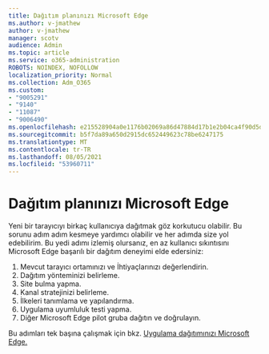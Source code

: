 ```yaml
---
title: Dağıtım planınızı Microsoft Edge
ms.author: v-jmathew
author: v-jmathew
manager: scotv
audience: Admin
ms.topic: article
ms.service: o365-administration
ROBOTS: NOINDEX, NOFOLLOW
localization_priority: Normal
ms.collection: Adm_O365
ms.custom:
- "9005291"
- "9140"
- "11087"
- "9006490"
ms.openlocfilehash: e215528904a0e1176b02069a86d47884d17b1e2b04ca4f90d5deedbeb82f5dc9
ms.sourcegitcommit: b5f7da89a650d2915dc652449623c78be6247175
ms.translationtype: MT
ms.contentlocale: tr-TR
ms.lasthandoff: 08/05/2021
ms.locfileid: "53960711"
---
```

# <a name="plan-your-deployment-of-microsoft-edge"></a>Dağıtım planınızı Microsoft Edge

Yeni bir tarayıcıyı birkaç kullanıcıya dağıtmak göz korkutucu olabilir. Bu sorunu adım adım kesmeye yardımcı olabilir ve her adımda size yol edebilirim. Bu yedi adımı izlemiş olursanız, en az kullanıcı sıkıntısını Microsoft Edge başarılı bir dağıtım deneyimi elde edersiniz:

1. Mevcut tarayıcı ortamınızı ve İhtiyaçlarınızı değerlendirin.
2. Dağıtım yönteminizi belirleme.
3. Site bulma yapma.
4. Kanal stratejinizi belirleme.
5. İlkeleri tanımlama ve yapılandırma.
6. Uygulama uyumluluk testi yapma.
7. Diğer Microsoft Edge pilot gruba dağıtın ve doğrulayın.

Bu adımları tek başına çalışmak için bkz. [Uygulama dağıtımınızı Microsoft Edge.](https://go.microsoft.com/fwlink/?linkid=2129990)
